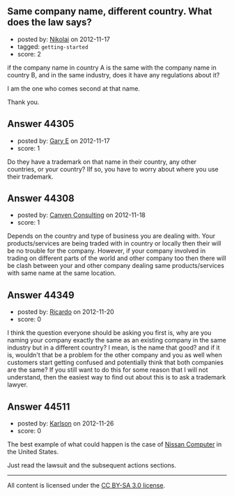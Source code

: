 ## Same company name, different country. What does the law says?

- posted by: [Nikolai](https://stackexchange.com/users/-1/13205-nikolai) on 2012-11-17
- tagged: `getting-started`
- score: 2

if the company name in country A is the same with the company name in country B, and in the same industry, does it have any regulations about it?

I am the one who comes second at that name.

Thank you.


## Answer 44305

- posted by: [Gary E](https://stackexchange.com/users/-1/2587-gary-e) on 2012-11-17
- score: 1

Do they have a trademark on that name in their country, any other countries, or your country? IIf so, you have to worry about where you use their trademark. 




## Answer 44308

- posted by: [Canven Consulting](https://stackexchange.com/users/-1/21665-canven-consulting) on 2012-11-18
- score: 1

Depends on the country and type of business you are dealing with. Your products/services are being traded with in country or locally then their will be no trouble for the company. However, if your company involved in trading on different parts of the world and other company too then there will be clash between your and other company dealing same products/services with same name at the same location. 



## Answer 44349

- posted by: [Ricardo](https://stackexchange.com/users/-1/42-ricardo) on 2012-11-20
- score: 0

I think the question everyone should be asking you first is, why are you naming your company exactly the same as an existing company in the same industry but in a different country? I mean, is the name that good? and if it is, wouldn't that be a problem for the other company and you as well when customers start getting confused and potentially think that both companies are the same? If you still want to do this for some reason that I will not understand, then the easiest way to find out about this is to ask a trademark lawyer.


## Answer 44511

- posted by: [Karlson](https://stackexchange.com/users/-1/15252-karlson) on 2012-11-26
- score: 0

<p>The best example of what could happen is the case of <a href="http://www.nissan.com" rel="nofollow">Nissan Computer</a> in the United States.</p>

<p>Just read the lawsuit and the subsequent actions sections.</p>




---

All content is licensed under the [CC BY-SA 3.0 license](https://creativecommons.org/licenses/by-sa/3.0/).
